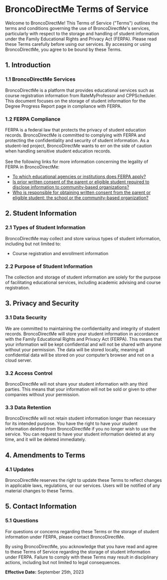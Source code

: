# BroncoDirectMe Terms of Service

Welcome to BroncoDirectMe! This Terms of Service ("Terms") outlines the terms and conditions governing the use of BroncoDirectMe's services, particularly with respect to the storage and handling of student information under the Family Educational Rights and Privacy Act (FERPA). Please read these Terms carefully before using our services. By accessing or using BroncoDirectMe, you agree to be bound by these Terms.

## 1. Introduction

### 1.1 BroncoDirectMe Services

BroncoDirectMe is a platform that provides educational services such as course registration information from RateMyProfessor and CPPScheduler. This document focuses on the storage of student information for the Degree Progress Report page in compliance with FERPA.

### 1.2 FERPA Compliance

FERPA is a federal law that protects the privacy of student education records. BroncoDirectMe is committed to complying with FERPA and protecting the confidentiality and security of student information. As a student-led project, BroncoDirectMe wants to err on the side of caution when handling sensitive student education records.
<br>
<br>
See the following links for more information concerning the legality of FERPA in BroncoDirectMe:

- [To which educational agencies or institutions does FERPA apply?](https://studentprivacy.ed.gov/faq/which-educational-agencies-or-institutions-does-ferpa-apply)
- [Is prior written consent of the parent or eligible student required to disclose information to community-based organizations?](https://studentprivacy.ed.gov/faq/prior-written-consent-parent-or-eligible-student-required-disclose-information-community-based)
- [Who is responsible for obtaining written consent from the parent or eligible student: the school or the community-based organization?](https://studentprivacy.ed.gov/faq/who-responsible-obtaining-written-consent-parent-or-eligible-student-school-or-community-based)

## 2. Student Information

### 2.1 Types of Student Information

BroncoDirectMe may collect and store various types of student information, including but not limited to:

- Course registration and enrollment information

### 2.2 Purpose of Student Information

The collection and storage of student information are solely for the purpose of facilitating educational services, including academic advising and course registration.

## 3. Privacy and Security

### 3.1 Data Security

We are committed to maintaining the confidentiality and integrity of student records. BroncoDirectMe will store your student information in accordance with the Family Educational Rights and Privacy Act (FERPA). This means that your information will be kept confidential and will not be shared with anyone without your permission. The data will be stored locally, meaning all confidential data will be stored on your computer’s browser and not on a cloud server.

### 3.2 Access Control

BroncoDirectMe will not share your student information with any third parties. This means that your information will not be sold or given to other companies without your permission.

### 3.3 Data Retention

BroncoDirectMe will not retain student information longer than necessary for its intended purpose.
You have the right to have your student information deleted from BroncoDirectMe if you no longer wish to use the service. You can request to have your student information deleted at any time, and it will be deleted immediately.

## 4. Amendments to Terms

### 4.1 Updates

BroncoDirectMe reserves the right to update these Terms to reflect changes in applicable laws, regulations, or our services. Users will be notified of any material changes to these Terms.

## 5. Contact Information

### 5.1 Questions

For questions or concerns regarding these Terms or the storage of student information under FERPA, please contact BroncoDirectMe.

By using BroncoDirectMe, you acknowledge that you have read and agree to these Terms of Service regarding the storage of student information under FERPA. Failure to comply with these Terms may result in disciplinary actions, including but not limited to legal consequences.

**Effective Date:** September 25th, 2023
